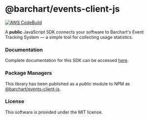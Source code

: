 # @barchart/events-client-js

[![AWS CodeBuild](https://codebuild.us-east-1.amazonaws.com/badges?uuid=eyJlbmNyeXB0ZWREYXRhIjoiWjFXSGlEVFZMU2Y4WWlXZld6ZEpCMXdMbStRWjlLNGxmazZHcFl2dUJqM3ZaYURwVzdXQlprUWtPN1p5WjRsS21jcmZ0Z25mUHlEd2dRYVVycVVheE1ZPSIsIml2UGFyYW1ldGVyU3BlYyI6IllkejNzc2FnMHlac2h0VjkiLCJtYXRlcmlhbFNldFNlcmlhbCI6MX0%3D&branch=master)](https://github.com/barchart/events-client-js)

A **public** JavaScript SDK connects your software to Barchart's Event Tracking System — a simple tool for collecting usage statistics.

### Documentation

Complete documentation for this SDK can be accessed [here](https://barchart.github.io/events-client-js/).

### Package Managers

This library has been published as a _public_ module to NPM as [@barchart/events-client-js](https://www.npmjs.com/package/@barchart/events-client-js).

### License

This software is provided under the MIT license.